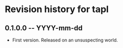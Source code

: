 # Revision history for tapl

## 0.1.0.0  -- YYYY-mm-dd

* First version. Released on an unsuspecting world.
